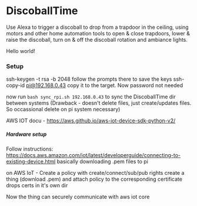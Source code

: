 # DiscoballTime
Use Alexa to trigger a discoball to drop from a trapdoor in the ceiling, using motors and other home automation tools to open &amp; close trapdoors, lower &amp; raise the discoball, turn on &amp; off the discoball rotation and ambiance lights.


Hello world!



### Setup

ssh-keygen -t rsa -b 2048 
    follow the prompts there to save the keys
ssh-copy-id pi@192.168.0.43
    copy it to the target.  Now password not needed

now run `bash sync_rpi.sh 192.168.0.43` to sync the DiscoballTime dir between systems
(Drawback - doesn't delete files, just create/updates files.  So occassional delete on pi system necessary)

AWS IOT docu - https://aws.github.io/aws-iot-device-sdk-python-v2/ 

##### Hardware setup

Follow instructions: https://docs.aws.amazon.com/iot/latest/developerguide/connecting-to-existing-device.html
basically downloading .pem files to pi

on AWS IoT - Create a policy with create/connect/sub/pub rights 
create a thing (download .pem) and attach policy to the corresponding certificate 
drops certs in it's own dir

Now the thing can securely communicate with aws iot core